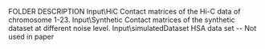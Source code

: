 FOLDER							DESCRIPTION
Input\HiC						Contact matrices of the Hi-C data of chromosome 1-23.
Input\Synthetic					Contact matrices of the synthetic dataset at different noise level.
Input\simulatedDataset			HSA data set -- Not used in paper

